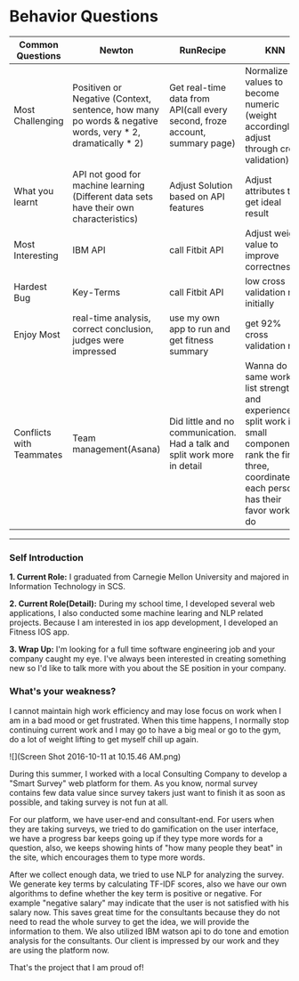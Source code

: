 # Behavior Questions

| Common Questions | Newton | RunRecipe | KNN | Finanial |
| -- | -- | -- | -- | -- |
| Most Challenging | Positiven or Negative (Context, sentence, how many po words & negative words, very * 2, dramatically * 2) | Get real-time data from API(call every second, froze account, summary page) | Normalize values to become numeric (weight accordingly, adjust through cross validation) | Several people create funds or end transition day at the same time (Synchronized Methods) |
| What you learnt | API not good for machine learning (Different data sets have their own characteristics) | Adjust Solution based on API features | Adjust attributes to get ideal result | ensure ACID in transactions |
| Most Interesting | IBM API | call Fitbit API | Adjust weight value to improve correctness | Testing,several people click at the same time |
| Hardest Bug | Key-Terms | call Fitbit API | low cross validation rate initially | Several people click at the same time |
| Enjoy Most | real-time analysis, correct conclusion, judges were impressed  | use my own app to run and get fitness summary | get 92% cross validation rate | Testing |
| Conflicts with Teammates | Team management(Asana) | Did little and no communication. Had a talk and split work more in detail | Wanna do same work, list strength and experience, split work in small componenets, rank the first three, coordinate each person has their favor work to do | do little, he was sick, we had to cover his work, we are a team, we need to handle this kind of situation |

---

### Self Introduction



**1. Current Role:** I graduated from Carnegie Mellon University and majored in Information Technology in SCS.

**2. Current Role(Detail):** During my school time, I developed several web applications, I also conducted some machine learing and NLP related projects. Because I am interested in ios app development, I developed an Fitness IOS app.

**3. Wrap Up:** I'm looking for a full time software engineering job and your company caught my eye. I've always been interested in creating something new so I'd like to talk more with you about the SE position in your company.



### What's your weakness?



I cannot maintain high work efficiency and may lose focus on work when I am in a bad mood or get frustrated. When this time happens, I normally stop continuing current work and I may go to have a big meal or go to the gym, do a lot of weight lifting to get myself chill up again.


![](Screen Shot 2016-10-11 at 10.15.46 AM.png)

During this summer, I worked with a local Consulting Company to develop a "Smart Survey" web platform for them. As you know, normal survey contains few data value since survey takers just want to finish it as soon as possible, and taking survey is not fun at all.

For our platform, we have user-end and consultant-end. For users when they are taking surveys, we tried to do gamification on the user interface, we have a progress bar keeps going up if they type more words for a question, also, we keeps showing hints of "how many people they beat" in the site, which encourages them to type more words.

After we collect enough data, we tried to use NLP for analyzing the survey. We generate key terms by calculating TF-IDF scores, also we have our own algorithms to define whether the key term is positive or negative. For example "negative salary" may indicate that the user is not satisfied with his salary now. This saves great time for the consultants because they do not need to read the whole survey to get the idea, we will provide the information to them. We also utilized IBM watson api to do tone and emotion analysis for the consultants. Our client is impressed by our work and they are using the platform now.

That's the project that I am proud of!